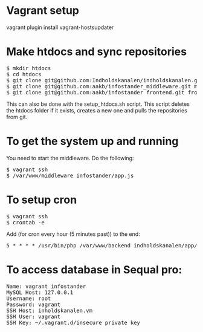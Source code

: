 # Vagrant setup
vagrant plugin install vagrant-hostsupdater

# Make htdocs and sync repositories
<pre>
$ mkdir htdocs
$ cd htdocs
$ git clone git@github.com:Indholdskanalen/indholdskanalen.git backend_indholdskanalen
$ git clone git@github.com:aakb/infostander_middleware.git middleware_indholdskanalen
$ git clone git@github.com:aakb/infostander_frontend.git frontend_indholdskanalen
</pre>
This can also be done with the setup_htdocs.sh script. This script deletes the htdocs folder if it exists, creates a new one and pulls the repositories from git.

# To get the system up and running
You need to start the middleware. Do the following:
<pre>
$ vagrant ssh
$ /var/www/middleware_infostander/app.js
</pre>

# To setup cron
<pre>
$ vagrant ssh
$ crontab -e
</pre>
Add (for cron every hour (5 minutes past)) to the end:
<pre>
5 * * * * /usr/bin/php /var/www/backend_indholdskanalen/app/console infostander:schedule
</pre>

# To access database in Sequal pro:
<pre>
Name: vagrant infostander
MySQL Host: 127.0.0.1
Username: root
Password: vagrant
SSH Host: inholdskanalen.vm
SSH User: vagrant
SSH Key: ~/.vagrant.d/insecure_private_key
</pre>
